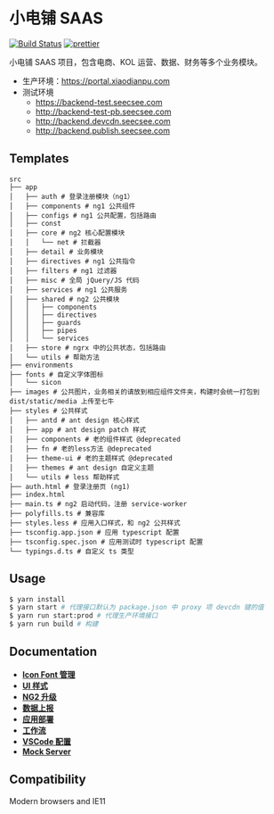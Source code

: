 # 小电铺 SAAS

[![Build Status](http://feci.seeapp.com/api/badges/FE/xiaodianpu-saas/status.svg)](http://feci.seeapp.com/FE/xiaodianpu-saas)
[![prettier](https://img.shields.io/badge/code_style-prettier-ff69b4.svg?style=flat-square)](https://prettier.io/)

小电铺 SAAS 项目，包含电商、KOL 运营、数据、财务等多个业务模块。

* 生产环境：https://portal.xiaodianpu.com
* 测试环境
  * https://backend-test.seecsee.com
  * http://backend-test-pb.seecsee.com
  * http://backend.devcdn.seecsee.com
  * http://backend.publish.seecsee.com

## Templates

```
src
├── app
│   ├── auth # 登录注册模块（ng1）
│   ├── components # ng1 公共组件
│   ├── configs # ng1 公共配置，包括路由
│   ├── const
│   ├── core # ng2 核心配置模块
│   │   └── net # 拦截器
│   ├── detail # 业务模块
│   ├── directives # ng1 公共指令
│   ├── filters # ng1 过滤器
│   ├── misc # 全局 jQuery/JS 代码
│   ├── services # ng1 公共服务
│   ├── shared # ng2 公共模块
│   │   ├── components
│   │   ├── directives
│   │   ├── guards
│   │   ├── pipes
│   │   └── services
│   ├── store # ngrx 中的公共状态，包括路由
│   └── utils # 帮助方法
├── environments
├── fonts # 自定义字体图标
│   └── sicon
├── images # 公共图片，业务相关的请放到相应组件文件夹，构建时会统一打包到 dist/static/media 上传至七牛
├── styles # 公共样式
│   ├── antd # ant design 核心样式
│   ├── app # ant design patch 样式
│   ├── components # 老的组件样式 @deprecated
│   ├── fn # 老的less方法 @deprecated
│   ├── theme-ui # 老的主题样式 @deprecated
│   ├── themes # ant design 自定义主题
│   └── utils # less 帮助样式
├── auth.html # 登录注册页 (ng1)
├── index.html
├── main.ts # ng2 启动代码，注册 service-worker
├── polyfills.ts # 兼容库
├── styles.less # 应用入口样式，和 ng2 公共样式
├── tsconfig.app.json # 应用 typescript 配置
├── tsconfig.spec.json # 应用测试时 typescript 配置
└── typings.d.ts # 自定义 ts 类型
```

## Usage

```bash
$ yarn install
$ yarn start # 代理接口默认为 package.json 中 proxy 项 devcdn 键的值
$ yarn run start:prod # 代理生产环境接口
$ yarn run build # 构建
```

## Documentation

* [**Icon Font 管理**](docs/font_icon_mgr.md)
* [**UI 样式**](docs/see_ui_reference.md)
* [**NG2 升级**](https://mazhixiong.com/post/upgrading-from-angularjs-to-angular.html)
* [**数据上报**](docs/data_report.md)
* [**应用部署**](docs/deploy.md)
* [**工作流**](docs/workflow.md)
* [**VSCode 配置**](docs/vs_code.md)
* [**Mock Server**](docs/mock.md)

## Compatibility

Modern browsers and IE11

